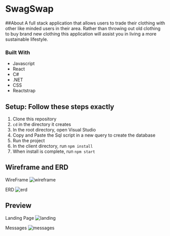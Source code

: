 # SwagSwap

##About
A full stack application that allows users to trade their clothing with other like minded users in their area. Rather than throwing out old clothing to buy brand new clothing this application will assist you in living a more sustainable lifestyle.

### Built With
* Javascript
* React
* C#
* .NET
* CSS
* Reactstrap

## Setup: Follow these steps exactly

1. Clone this repository
1. `cd` in the directory it creates
1. In the root directory,  open Visual Studio
1. Copy and Paste the Sql script in a new query to create the database
1. Run the project
1. In the client directory, run `npm install`
1. When install is complete, run `npm start`

## Wireframe and ERD

WireFrame
![wireframe](src/images/wireframe.png?raw=true "Wireframe")

ERD
![erd](src/images/ERD.png?raw=true "ERD")

## Preview

Landing Page
![landing](src/images/landing.png?raw=true "Landing")

Messages
![messages](src/images/messages.png?raw=true "Messages")
